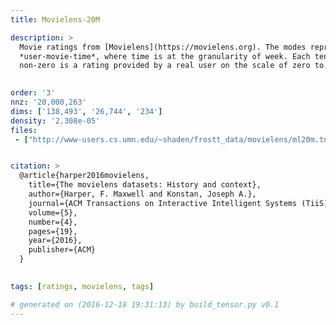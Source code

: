 ```yaml
---
title: Movielens-20M

description: >
  Movie ratings from [Movielens](https://movielens.org). The modes represent
  *user-movie-time*, where time is at the granularity of week. Each tensor
  non-zero is a rating provided by a real user on the scale of zero to five.
  

order: '3'
nnz: '20,000,263'
dims: ['138,493', '26,744', '234']
density: '2.308e-05'
files:
 - ["http://www-users.cs.umn.edu/~shaden/frostt_data/movielens/ml20m.tns.gz", Movielens ratings]


citation: >
  @article{harper2016movielens,
    title={The movielens datasets: History and context},
    author={Harper, F. Maxwell and Konstan, Joseph A.},
    journal={ACM Transactions on Interactive Intelligent Systems (TiiS)},
    volume={5},
    number={4},
    pages={19},
    year={2016},
    publisher={ACM}
  }
  

tags: [ratings, movielens, tags]

# generated on (2016-12-18 19:31:13) by build_tensor.py v0.1
---
```

